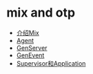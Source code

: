 mix and otp
===
+ [介绍Mix](/getting_started/mix_and_otp/1.markdown)
+ [Agent](/getting_started/mix_and_otp/2.markdown)
+ [GenServer](/getting_started/mix_and_otp/3.markdown)
+ [GenEvent](/getting_started/mix_and_otp/4.markdown)
+ [Supervisor和Application](/getting_started/mix_and_otp/5.markdown)